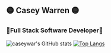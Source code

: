 ## 🟡 Casey Warren 🟡
### 🔸Full Stack Software Developer🔸
![caseywar's GitHub stats](https://github-readme-stats.vercel.app/api?username=caseywar&show_icons=true&theme=merko)
[![Top Langs](https://github-readme-stats.vercel.app/api/top-langs/?username=caseywar)](https://github.com/caseywar/github-readme-stats)



<!--
**caseywar/caseywar** is a ✨ _special_ ✨ repository because its `README.md` (this file) appears on your GitHub profile.

Here are some ideas to get you started:

- 🔭 I’m currently working on ...
- 🌱 I’m currently learning ...
- 👯 I’m looking to collaborate on ...
- 🤔 I’m looking for help with ...
- 💬 Ask me about ...
- 📫 How to reach me: ...
- 😄 Pronouns: ...
- ⚡ Fun fact: ...
-->
